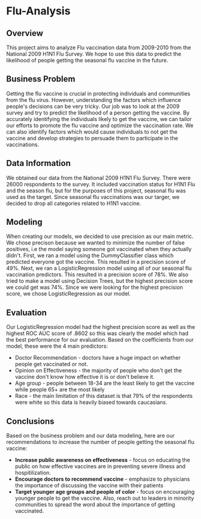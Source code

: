 # Flu-Analysis

## Overview
This project aims to analyze Flu vaccination data from 2009-2010 from the National 2009 H1N1 Flu Survey. We hope to use this data to predict the likelihood of people getting the seasonal flu vaccine in the future.

## Business Problem

Getting the flu vaccine is crucial in protecting individuals and communities from the flu virus. However, understanding the factors which influence people's decisions can be very tricky. Our job was to look at the 2009 survey and try to predict the likelihood of a person getting the vaccine. By accurately identifying the individuals likely to get the vaccine, we can tailor our efforts to promote the flu vaccine and optimize the vaccination rate. We can also identify factors which would cause individuals to not get the vaccine and develop strategies to persuade them to participate in the vaccinations.

## Data Information

We obtained our data from the National 2009 H1N1 Flu Survey. There were 26000 respondents to the survey. It included vaccination status for H1N1 Flu and the season flu, but for the purposes of this project, seasonal flu was used as the target. Since seasonal flu vaccinations was our targer, we decided to drop all categories related to H1N1 vaccine.

## Modeling

When creating our models, we decided to use precision as our main metric. We chose precison because we wanted to minimize the number of false positives, i.e the model saying someone got vaccinated when they actually didn't.
First, we ran a model using the DummyClassifier class which predicted everyone got the vaccine. This resulted in a precision score of 49%.
Next, we ran a LogisticRegression model using all of our seasonal flu vaccination predictors. This resulted in a precision score of 78%.
We also tried to make a model using Decision Trees, but the highest precision score we could get was 74%.
Since we were looking for the highest precision score, we chose LogisticRegression as our model.

## Evaluation

Our LogisticRegression model had the highest precision score as well as the highest ROC AUC score of .8602 so this was clearly the model which had the best performance for our evaluation.
Based on the coefficients from our model, these were the 4 main predictors:
- Doctor Recommendation - doctors have a huge impact on whether people get vaccinated or not.
- Opinion on Effectiveness - the majority of people who don't get the vaccine don't know how effective it is or don't believe it.
- Age group - people between 18-34 are the least likely to get the vaccine while people 65+ are the most likely
- Race - the main limitation of this dataset is that 79% of the respondents were white so this data is heavily biased towards caucasians.

## Conclusions

Based on the business problem and our data modeling, here are our recommendations to increase the number of people getting the seasonal flu vaccine:
- **Increase public awareness on effectiveness** - focus on educating the public on how effective vaccines are in preventing severe illness and hospitilization.
- **Encourage doctors to recommend vaccine** - emphasize to physicians the importance of discussing the vaccine with their patients
- **Target younger age groups and people of color** - focus on encouraging younger people to get the vaccine. Also, reach out to leaders in minority communities to spread the word about the importance of getting vaccinated.
